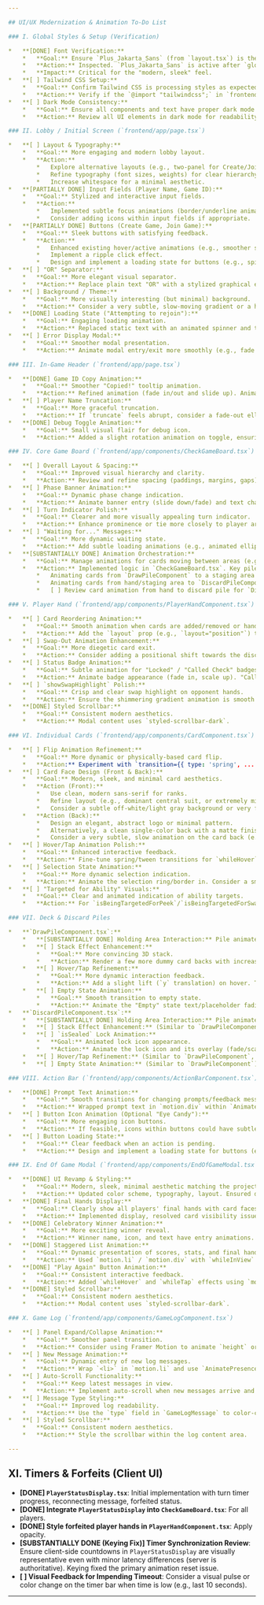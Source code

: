 ```yaml
---

## UI/UX Modernization & Animation To-Do List

### I. Global Styles & Setup (Verification)

*   **[DONE] Font Verification:**
    *   **Goal:** Ensure `Plus_Jakarta_Sans` (from `layout.tsx`) is the primary font being rendered.
    *   **Action:** Inspected. `Plus_Jakarta_Sans` is active after `globals.css` override was handled.
    *   **Impact:** Critical for the "modern, sleek" feel.
*   **[ ] Tailwind CSS Setup:**
    *   **Goal:** Confirm Tailwind CSS is processing styles as expected.
    *   **Action:** Verify if the `@import "tailwindcss";` in `frontend/app/globals.css` is the intended setup for this project version. Standard Next.js/Tailwind typically uses `@tailwind base; @tailwind components; @tailwind utilities;`. If issues arise with Tailwind styling, this could be a point to investigate.
*   **[ ] Dark Mode Consistency:**
    *   **Goal:** Ensure all components and text have proper dark mode variants.
    *   **Action:** Review all UI elements in dark mode for readability, contrast, and aesthetic consistency.

### II. Lobby / Initial Screen (`frontend/app/page.tsx`)

*   **[ ] Layout & Typography:**
    *   **Goal:** More engaging and modern lobby layout.
    *   **Action:**
        *   Explore alternative layouts (e.g., two-panel for Create/Join, card-based options).
        *   Refine typography (font sizes, weights) for clear hierarchy.
        *   Increase whitespace for a minimal aesthetic.
*   **[PARTIALLY DONE] Input Fields (Player Name, Game ID):**
    *   **Goal:** Stylized and interactive input fields.
    *   **Action:**
        *   Implemented subtle focus animations (border/underline animates in, placeholder slides/fades).
        *   Consider adding icons within input fields if appropriate.
*   **[PARTIALLY DONE] Buttons (Create Game, Join Game):**
    *   **Goal:** Sleek buttons with satisfying feedback.
    *   **Action:**
        *   Enhanced existing hover/active animations (e.g., smoother scaling, subtle gradient/shadow changes).
        *   Implement a ripple click effect.
        *   Design and implement a loading state for buttons (e.g., spinner/progress animation) after click.
*   **[ ] "OR" Separator:**
    *   **Goal:** More elegant visual separator.
    *   **Action:** Replace plain text "OR" with a stylized graphical element or a thinner line.
*   **[ ] Background / Theme:**
    *   **Goal:** More visually interesting (but minimal) background.
    *   **Action:** Consider a very subtle, slow-moving gradient or a high-quality, optimized abstract background image for the lobby area.
*   **[DONE] Loading State ("Attempting to rejoin"):**
    *   **Goal:** Engaging loading animation.
    *   **Action:** Replaced static text with an animated spinner and text pulse animation.
*   **[ ] Error Display Modal:**
    *   **Goal:** Smoother modal presentation.
    *   **Action:** Animate modal entry/exit more smoothly (e.g., fade in + slide down). Polish "X" button interaction.

### III. In-Game Header (`frontend/app/page.tsx`)

*   **[DONE] Game ID Copy Animation:**
    *   **Goal:** Smoother "Copied!" tooltip animation.
    *   **Action:** Refined animation (fade in/out and slide up). Animated copy icon itself on hover/click.
*   **[ ] Player Name Truncation:**
    *   **Goal:** More graceful truncation.
    *   **Action:** If `truncate` feels abrupt, consider a fade-out ellipsis effect.
*   **[DONE] Debug Toggle Animation:**
    *   **Goal:** Small visual flair for debug icon.
    *   **Action:** Added a slight rotation animation on toggle, ensuring smooth color transition.

### IV. Core Game Board (`frontend/app/components/CheckGameBoard.tsx`)

*   **[ ] Overall Layout & Spacing:**
    *   **Goal:** Improved visual hierarchy and clarity.
    *   **Action:** Review and refine spacing (paddings, margins, gaps) throughout the game board components.
*   **[ ] Phase Banner Animation:**
    *   **Goal:** Dynamic phase change indication.
    *   **Action:** Animate banner entry (slide down/fade) and text changes.
*   **[ ] Turn Indicator Polish:**
    *   **Goal:** Clearer and more visually appealing turn indicator.
    *   **Action:** Enhance prominence or tie more closely to player areas. Smooth transition between active/inactive states.
*   **[ ] "Waiting for..." Messages:**
    *   **Goal:** More dynamic waiting state.
    *   **Action:** Add subtle loading animations (e.g., animated ellipsis, pulsing icon) to "Waiting for opponents/player" messages.
*   **[SUBSTANTIALLY DONE] Animation Orchestration:**
    *   **Goal:** Manage animations for cards moving between areas (e.g., deck to hand, hand to discard).
    *   **Action:** Implemented logic in `CheckGameBoard.tsx`. Key pile separation/rejoining animation for holding area is smooth.
        *   Animating cards from `DrawPileComponent` to a staging area or hand (Holding area animation from deck is present).
        *   Animating cards from hand/staging area to `DiscardPileComponent` (Card movement to discard pile from hand needs review for specific animation beyond just appearing).
        *   [ ] Review card animation from hand to discard pile for `DiscardDrawnCard` and `SwapAndDiscard` actions.

### V. Player Hand (`frontend/app/components/PlayerHandComponent.tsx`)

*   **[ ] Card Reordering Animation:**
    *   **Goal:** Smooth animation when cards are added/removed or hand layout changes.
    *   **Action:** Add the `layout` prop (e.g., `layout="position"`) to the `motion.div` wrapping each card.
*   **[ ] Swap-Out Animation Enhancement:**
    *   **Goal:** More diegetic card exit.
    *   **Action:** Consider adding a positional shift towards the discard pile area to the `swappingOutExit` variant.
*   **[ ] Status Badge Animation:**
    *   **Goal:** Subtle animation for "Locked" / "Called Check" badges.
    *   **Action:** Animate badge appearance (fade in, scale up). "Called Check" icon could "draw" itself.
*   **[ ] `showSwapHighlight` Polish:**
    *   **Goal:** Crisp and clear swap highlight on opponent hands.
    *   **Action:** Ensure the shimmering gradient animation is smooth and well-timed. Consider if it should also apply briefly to the newly received card.
*   **[DONE] Styled Scrollbar:**
    *   **Goal:** Consistent modern aesthetics.
    *   **Action:** Modal content uses `styled-scrollbar-dark`.

### VI. Individual Cards (`frontend/app/components/CardComponent.tsx`)

*   **[ ] Flip Animation Refinement:**
    *   **Goal:** More dynamic or physically-based card flip.
    *   **Action:** Experiment with `transition={{ type: 'spring', ... }}` for the `rotateY` animation if a bouncier feel is desired.
*   **[ ] Card Face Design (Front & Back):**
    *   **Goal:** Modern, sleek, and minimal card aesthetics.
    *   **Action (Front):**
        *   Use clean, modern sans-serif for ranks.
        *   Refine layout (e.g., dominant central suit, or extremely minimal corner ranks/suits).
        *   Consider a subtle off-white/light gray background or very fine texture.
    *   **Action (Back):**
        *   Design an elegant, abstract logo or minimal pattern.
        *   Alternatively, a clean single-color back with a matte finish.
        *   Consider a very subtle, slow animation on the card back (e.g., shimmer, pulsing logo).
*   **[ ] Hover/Tap Animation Polish:**
    *   **Goal:** Enhanced interactive feedback.
    *   **Action:** Fine-tune spring/tween transitions for `whileHover` and `whileTap` effects for smoothness.
*   **[ ] Selection State Animation:**
    *   **Goal:** More dynamic selection indication.
    *   **Action:** Animate the selection ring/border in. Consider a small, animated checkmark or glowing edge for selected cards.
*   **[ ] "Targeted for Ability" Visuals:**
    *   **Goal:** Clear and animated indication of ability targets.
    *   **Action:** For `isBeingTargetedForPeek`/`isBeingTargetedForSwap`, ensure icons are clear and animate their appearance (e.g., pulse, glow around icon).

### VII. Deck & Discard Piles

*   **`DrawPileComponent.tsx`:**
    *   **[SUBSTANTIALLY DONE] Holding Area Interaction:** Pile animates smoothly when holding area appears/disappears.
    *   **[ ] Stack Effect Enhancement:**
        *   **Goal:** More convincing 3D stack.
        *   **Action:** Render a few more dummy card backs with increasing offsets and varied opacity/brightness. Animate stack layers shifting when a card is drawn.
    *   **[ ] Hover/Tap Refinement:**
        *   **Goal:** More dynamic interaction feedback.
        *   **Action:** Add a slight lift (`y` translation) on hover. Top card could have an additional highlight if drawable.
    *   **[ ] Empty State Animation:**
        *   **Goal:** Smooth transition to empty state.
        *   **Action:** Animate the "Empty" state text/placeholder fading in.
*   **`DiscardPileComponent.tsx`:**
    *   **[SUBSTANTIALLY DONE] Holding Area Interaction:** Pile animates smoothly when holding area appears/disappears.
    *   **[ ] Stack Effect Enhancement:** (Similar to `DrawPileComponent`)
    *   **[ ] `isSealed` Lock Animation:**
        *   **Goal:** Animated lock icon appearance.
        *   **Action:** Animate the lock icon and its overlay (fade/scale in) using `motion.div` and `AnimatePresence`.
    *   **[ ] Hover/Tap Refinement:** (Similar to `DrawPileComponent`, considering `effectiveCanDraw`)
    *   **[ ] Empty State Animation:** (Similar to `DrawPileComponent`)

### VIII. Action Bar (`frontend/app/components/ActionBarComponent.tsx`)

*   **[DONE] Prompt Text Animation:**
    *   **Goal:** Smooth transitions for changing prompts/feedback messages.
    *   **Action:** Wrapped prompt text in `motion.div` within `AnimatePresence` with `mode="popLayout"`. Solved jumping issue.
*   **[ ] Button Icon Animation (Optional "Eye Candy"):**
    *   **Goal:** More engaging icon buttons.
    *   **Action:** If feasible, icons within buttons could have subtle animations on hover (e.g., rotation, bounce).
*   **[ ] Button Loading State:**
    *   **Goal:** Clear feedback when an action is pending.
    *   **Action:** Design and implement a loading state for buttons (e.g., spinner, pulse) if server actions have noticeable latency.

### IX. End Of Game Modal (`frontend/app/components/EndOfGameModal.tsx`)

*   **[DONE] UI Revamp & Styling:**
    *   **Goal:** Modern, sleek, minimal aesthetic matching the project's theme.
    *   **Action:** Updated color scheme, typography, layout. Ensured dark mode compatibility.
*   **[DONE] Final Hands Display:**
    *   **Goal:** Clearly show all players' final hands with card faces visible.
    *   **Action:** Implemented display, resolved card visibility issues, adjusted sizing.
*   **[DONE] Celebratory Winner Animation:**
    *   **Goal:** More exciting winner reveal.
    *   **Action:** Winner name, icon, and text have entry animations.
*   **[DONE] Staggered List Animation:**
    *   **Goal:** Dynamic presentation of scores, stats, and final hands.
    *   **Action:** Used `motion.li` / `motion.div` with `whileInView` and staggered delays for items in lists to animate in sequentially as they scroll into view. Card spawn animation refined.
*   **[DONE] "Play Again" Button Animation:**
    *   **Goal:** Consistent interactive feedback.
    *   **Action:** Added `whileHover` and `whileTap` effects using `motion.button`.
*   **[DONE] Styled Scrollbar:**
    *   **Goal:** Consistent modern aesthetics.
    *   **Action:** Modal content uses `styled-scrollbar-dark`.

### X. Game Log (`frontend/app/components/GameLogComponent.tsx`)

*   **[ ] Panel Expand/Collapse Animation:**
    *   **Goal:** Smoother panel transition.
    *   **Action:** Consider using Framer Motion to animate `height` or `max-height` for the panel.
*   **[ ] New Message Animation:**
    *   **Goal:** Dynamic entry of new log messages.
    *   **Action:** Wrap `<li>` in `motion.li` and use `AnimatePresence` with `layout` prop for smooth entry and reordering.
*   **[ ] Auto-Scroll Functionality:**
    *   **Goal:** Keep latest messages in view.
    *   **Action:** Implement auto-scroll when new messages arrive and the log is open and near the bottom.
*   **[ ] Message Type Styling:**
    *   **Goal:** Improved log readability.
    *   **Action:** Use the `type` field in `GameLogMessage` to color-code messages (e.g., errors, system messages).
*   **[ ] Styled Scrollbar:**
    *   **Goal:** Consistent modern aesthetics.
    *   **Action:** Style the scrollbar within the log content area.

---
```


## XI. Timers & Forfeits (Client UI)

*   **[DONE] `PlayerStatusDisplay.tsx`**: Initial implementation with turn timer progress, reconnecting message, forfeited status.
*   **[DONE] Integrate `PlayerStatusDisplay` into `CheckGameBoard.tsx`**: For all players.
*   **[DONE] Style forfeited player hands in `PlayerHandComponent.tsx`**: Apply opacity.
*   **[SUBSTANTIALLY DONE (Keying Fix)] Timer Synchronization Review**: Ensure client-side countdowns in `PlayerStatusDisplay` are visually representative even with minor latency differences (server is authoritative). Keying fixed the primary animation reset issue.
*   **[ ] Visual Feedback for Impending Timeout**: Consider a visual pulse or color change on the timer bar when time is low (e.g., last 10 seconds).

---